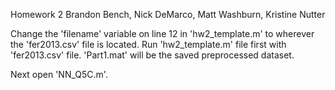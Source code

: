 Homework 2
Brandon Bench, Nick DeMarco, Matt Washburn, Kristine Nutter

Change the 'filename' variable on line 12 in 'hw2_template.m' to wherever the 'fer2013.csv' file is located. 
Run 'hw2_template.m' file first with 'fer2013.csv' file. 'Part1.mat' will be the saved preprocessed dataset.

Next open 'NN_Q5C.m'.